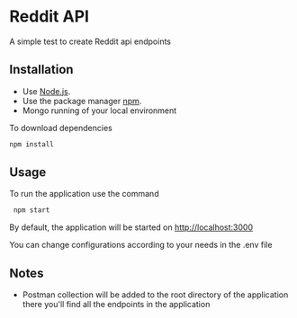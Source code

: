 # Reddit API

A simple test to create Reddit api endpoints
## Installation

- Use [Node.js](https://nodejs.org/).
- Use the package manager [npm](https://www.npmjs.com/).
- Mongo running of your local environment

To download dependencies
```bash
npm install
```

## Usage
To run the application use the command
```bash
 npm start
```
By default, the application will be started on [http://localhost:3000](http://localhost:3000)

You can change configurations according to your needs in the .env file

## Notes
- Postman collection will be added to the root directory of the application there you'll find all the endpoints in the application
